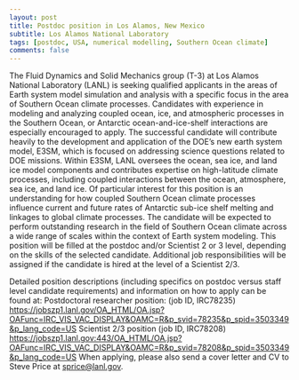 ```yaml
---
layout: post
title: Postdoc position in Los Alamos, New Mexico
subtitle: Los Alamos National Laboratory
tags: [postdoc, USA, numerical modelling, Southern Ocean climate]
comments: false
---
```


The Fluid Dynamics and Solid Mechanics group (T-3) at Los Alamos National Laboratory (LANL) is seeking qualified applicants in the areas of Earth system model simulation and analysis with a specific focus in the area of Southern Ocean climate processes. Candidates with experience in modeling and analyzing coupled ocean, ice, and atmospheric processes in the Southern Ocean, or Antarctic ocean-and-ice-shelf interactions are especially encouraged to apply. The successful candidate will contribute heavily to the development and application of the DOE’s new earth system model, E3SM, which is focused on addressing science questions related to DOE missions. Within E3SM, LANL oversees the ocean, sea ice, and land ice model components and contributes expertise on high-latitude climate processes, including coupled interactions between the ocean, atmosphere, sea ice, and land ice. Of particular interest for this position is an understanding for how coupled Southern Ocean climate processes influence current and future rates of Antarctic sub-ice shelf melting and linkages to global climate processes. The candidate will be expected to perform outstanding research in the field of Southern Ocean climate across a wide range of scales within the context of Earth system modeling. This position will be filled at the postdoc and/or Scientist 2 or 3 level, depending on the skills of the selected candidate. Additional job responsibilities will be assigned if the candidate is hired at the level of a Scientist 2/3.

Detailed position descriptions (including specifics on postdoc versus staff level candidate requirements) and information on how to apply can be found at: 
Postdoctoral researcher position: (job ID, IRC78235)
https://jobszp1.lanl.gov/OA_HTML/OA.jsp?OAFunc=IRC_VIS_VAC_DISPLAY&OAMC=R&p_svid=78235&p_spid=3503349&p_lang_code=US
Scientist 2/3 position (job ID, IRC78208)
https://jobszp1.lanl.gov:443/OA_HTML/OA.jsp?OAFunc=IRC_VIS_VAC_DISPLAY&OAMC=R&p_svid=78208&p_spid=3503349&p_lang_code=US
When applying, please also send a cover letter and CV to Steve Price at sprice@lanl.gov.
